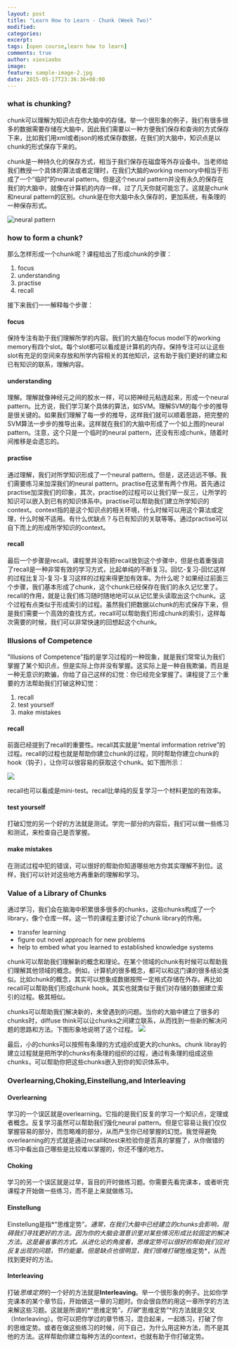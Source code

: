 ```yaml
---
layout: post
title: "Learn How to Learn - Chunk (Week Two)"
modified:
categories:
excerpt:
tags: [open course,learn how to learn]
comments: true
author: xiexiaobo
image:
feature: sample-image-2.jpg
date: 2015-05-17T23:36:36+08:00
---
```


### what is chunking?
chunk可以理解为知识点在你大脑中的存储。举一个很形象的例子，我们有很多很多的数据需要存储在大脑中，因此我们需要以一种方便我们保存和查询的方式保存下来，比如我们用xml或者json的格式保存数据，在我们的大脑中，知识点是以chunk的形式保存下来的。

chunk是一种持久化的保存方式，相当于我们保存在磁盘等外存设备中。当老师给我们教授一个具体的算法或者定理时，在我们大脑的working memory中相当于形成了一个“临时”的neural pattern。但是这个neural pattern并没有永久的保存在我们的大脑中，就像在计算机的内存一样，过了几天你就可能忘了。这就是chunk和neural pattern的区别。chunk是在你大脑中永久保存的，更加系统，有条理的一种保存形式。

![neural pattern](http://ww2.sinaimg.cn/large/826043cajw1es7o24f1uej208s0ccq3u.jpg)

### how to form a chunk?
那么怎样形成一个chunk呢？课程给出了形成chunk的步骤：

1. focus
2. understanding
3. practise
4. recall

接下来我们一一解释每个步骤：

#### focus
保持专注有助于我们理解所学的内容。我们的大脑在focus model下的working memory有四个slot。每个slot都可以看成是计算机的内存。保持专注可以让这些slot有充足的空间来存放和所学内容相关的其他知识，这有助于我们更好的建立和已有知识的联系，理解内容。

#### understanding
理解。理解就像神经元之间的胶水一样，可以把神经元粘连起来，形成一个neural pattern。比方说，我们学习某个具体的算法，如SVM。理解SVM的每个步的推导是很关键的。如果我们理解了每一步的推导，这样我们就可以顺着思路，把完整的SVM算法一步步的推导出来。这样就在我们的大脑中形成了一个如上图的neural pattern。注意，这个只是一个临时的neural pattern，还没有形成chunk，随着时间推移是会遗忘的。

#### practise
通过理解，我们对所学知识形成了一个neural pattern。但是，这还远远不够。我们需要练习来加深我们的neural pattern。practise在这里有两个作用。首先通过practise加深我们的印象，其次，practise的过程可以让我们举一反三，让所学的知识可以嵌入到已有的知识体系中。practise可以帮助我们建立所学知识的context。context指的是这个知识点的相关环境，什么时候可以用这个算法或定理，什么时候不适用。有什么优缺点？与已有知识的关联等等。通过practise可以自下而上的形成所学知识的context。

#### recall
最后一个步骤是recall。课程里并没有把recall放到这个步骤中，但是也着重强调了recall是一种非常有效的学习方式，比起单纯的不断复习。回忆-复习-回忆这样的过程比复习-复习-复习这样的过程来得更加有效率。为什么呢？如果经过前面三个步骤，我们基本形成了chunk，这个chunk已经保存在我们的永久记忆里了。recall的作用，就是让我们练习随时随地地可以从记忆里头读取出这个chunk。这个过程有点类似于形成索引的过程。虽然我们把数据以chunk的形式保存下来，但是我们需要一个高效的查找方式，recall可以帮助我们形成chunk的索引，这样每次需要的时候，我们可以非常快速的回想起这个chunk。

### Illusions of Competence
"Illusions of Competence"指的是学习过程的一种现象，就是我们常常认为我们掌握了某个知识点，但是实际上你并没有掌握。这实际上是一种自我欺骗，而且是一种无意识的欺骗，你给了自己这样的幻觉：你已经完全掌握了。课程提了三个重要的方法帮助我们打破这种幻觉：

1. recall
2. test yourself
3. make mistakes

#### recall
前面已经提到了recall的重要性。recall其实就是“mental imformation retrive”的过程。recall的过程也就是帮助你建立chunk的过程，同时帮助你建立chunk的hook（钩子），让你可以很容易的获取这个chunk。如下图所示：

![](http://ww2.sinaimg.cn/large/826043cajw1es8i249lg6j20ju0figly.jpg)

recall也可以看成是mini-test。recall比单纯的反复学习一个材料更加的有效率。

#### test yourself
打破幻觉的另一个好的方法就是测试。学完一部分的内容后，我们可以做一些练习和测试，来检查自己是否掌握。

#### make mistakes
在测试过程中犯的错误，可以很好的帮助你知道哪些地方你其实理解不到位。这样，我们可以针对这些地方再重新的理解和学习。

### Value of a Library of Chunks
通过学习，我们会在脑海中积累很多很多的chunks，这些chunks构成了一个library，像个仓库一样。这一节的课程主要讨论了chunk library的作用。

* transfer learning
* figure out novel approach for new problems
* help to embed what you learned to established knowledge systems

chunk可以帮助我们理解新的概念和理论。在某个领域的chunk有时候可以帮助我们理解其他领域的概念。例如，计算机的很多概念，都可以和这门课的很多结论类似。比如chunk的概念，其实可以想象成数据按照一定格式存储在外存。再比如recall可以帮助我们形成chunk hook。其实也就类似于我们对存储的数据建立索引的过程。极其相似。

chunks可以帮助我们解决新的，未曾遇到的问题。当你的大脑中建立了很多的chunks时，diffuse think可以让chunks之间建立联系，从而找到一些新的解决问题的思路和方法。下图形象地说明了这个过程。
![](http://ww4.sinaimg.cn/large/826043cajw1es8jf1leqmj20w40oewi7.jpg)

最后，小的chunks可以按照有条理的方式组织成更大的chunks。chunk libray的建立过程就是把所学的chunks有条理的组织的过程，通过有条理的组成这些chunks，可以帮助你把这些chunks嵌入到你的知识体系中。

### Overlearning,Choking,Einstellung,and Interleaving

#### Overlearning
学习的一个误区就是overlearning。它指的是我们反复的学习一个知识点，定理或者概念。反复学习虽然可以帮助我们强化neural pattern。但是它容易让我们仅仅掌握容易的部分，而忽略难的部分，从而产生你已经掌握的幻觉。我觉得避免overlearning的方式就是通过recall和test来检验你是否真的掌握了，从你做错的练习中看出自己哪些是比较难以掌握的，你还不懂的地方。

#### Choking
学习的另一个误区就是过早，盲目的开时做练习题。你需要先看完课本，或者听完课程才开始做一些练习，而不是上来就做练习。

#### Einstellung
Einstellung是指*“思维定势”*。通常，在我们大脑中已经建立的chunks会影响，阻碍我们寻找更好的方法。因为你的大脑会潜意识里对某些情况形成比较固定的解决方法。这是最省事的方式。从进化论的角度看，思维定势可以很好的帮助我们应对反复出现的问题，节约能量。但是缺点也很明显，我们很难打破*思维定势*，从而找到更好的方法。

#### Interleaving
打破*思维定势*的一个好的方法就是**Interleaving**。举一个很形象的例子。比如你学完课本的某个章节后，开始做这一章的习题时。你会很自然的用这一章所学的方法来解这些习题。这就是所谓的*“思维定势”*。打破*“思维定势”*的方法就是交叉（Interleaving）。你可以把你学过的章节练习，混合起来，一起练习，打破了你的思维定势。或者在做这些练习的时候，问下自己，为什么用这种方法，而不是其他的方法。这样帮助你建立每种方法的context，也就有助于你打破定势。

